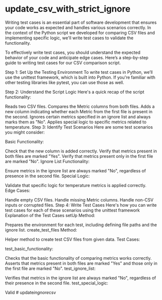 ﻿# update_csv_with_strict_ignore



Writing test cases is an essential part of software development that ensures your code works as expected and handles various scenarios correctly. In the context of the Python script we developed for comparing CSV files and implementing specific logic, we'll write test cases to validate the functionality.

To effectively write test cases, you should understand the expected behavior of your code and anticipate edge cases. Here’s a step-by-step guide to writing test cases for our CSV comparison script.

Step 1: Set Up the Testing Environment
To write test cases in Python, we’ll use the unittest framework, which is built into Python. If you're familiar with other testing libraries like pytest, you can use those as well.

Step 2: Understand the Script Logic
Here's a quick recap of the script functionality:

Reads two CSV files.
Compares the Metric columns from both files.
Adds a new column indicating whether each Metric from the first file is present in the second.
Ignores certain metrics specified in an ignore list and always marks them as "No".
Applies special logic to specific metrics related to temperature.
Step 3: Identify Test Scenarios
Here are some test scenarios you might consider:

Basic Functionality:

Check that the new column is added correctly.
Verify that metrics present in both files are marked "Yes".
Verify that metrics present only in the first file are marked "No".
Ignore List Functionality:

Ensure metrics in the ignore list are always marked "No", regardless of presence in the second file.
Special Logic:

Validate that specific logic for temperature metrics is applied correctly.
Edge Cases:

Handle empty CSV files.
Handle missing Metric columns.
Handle non-CSV inputs or corrupted files.
Step 4: Write Test Cases
Here's how you can write test cases for each of these scenarios using the unittest framework
Explanation of the Test Cases
setUp Method:

Prepares the environment for each test, including defining file paths and the ignore list.
create_test_files Method:

Helper method to create test CSV files from given data.
Test Cases:

test_basic_functionality:

Checks that the basic functionality of comparing metrics works correctly.
Asserts that metrics present in both files are marked "Yes" and those only in the first file are marked "No".
test_ignore_list:

Verifies that metrics in the ignore list are always marked "No", regardless of their presence in the second file.
test_special_logic:

Valid
#   u p d a t e _ i n g n o r e _ c s v  
 